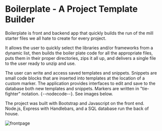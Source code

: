 # Boilerplate - A Project Template Builder

Boilerplate is front and backend app that quickly builds the run of the mill starter files we all hate to create for every project.

It allows the user to quickly select the libraries and/or frameworks from a dynamic list, then builds the boiler plate code for all the appropriate files, puts them in their proper directories, zips it all up, and delivers a single file to the user ready to unzip and use.

The user can write and access saved templates and snippets. Snippets are small code blocks that are inserted into templates at the location of a custom marker. The application provides interfaces to edit and save to the database both new templates and snippets. Markers are written in "tie-fighter" notation. {--nodecode--}. See images below.

The project was built with Bootstrap and Javascript on the front end. Node.js, Express with Handlebars, and a SQL database run the back of house.


![frontpage](https://github.com/gwilken/boilerplate-project-template-builder/blob/master/images/bp-01.jpeg)
